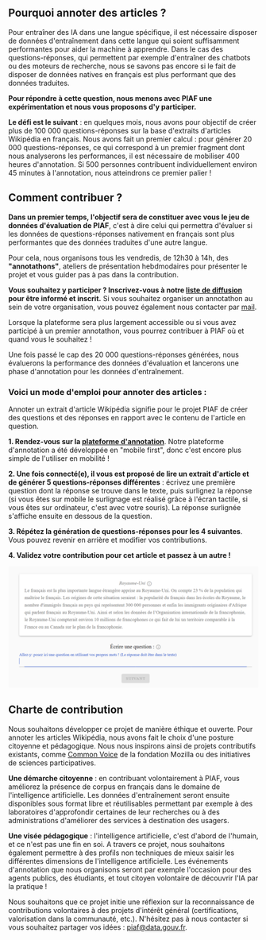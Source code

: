 ## Pourquoi annoter des articles ?
Pour entraîner des IA dans une langue spécifique, il est nécessaire disposer de données d'entraînement dans cette langue qui soient suffisamment performantes pour aider la machine à apprendre. Dans le cas des questions-réponses, qui permettent par exemple d'entraîner des chatbots ou des moteurs de recherche, nous se savons pas encore si le fait de disposer de données natives en français est plus performant que des données traduites. 

**Pour répondre à cette question, nous menons avec PIAF une expérimentation et nous vous proposons d'y participer.** 

**Le défi est le suivant** : en quelques mois, nous avons pour objectif de créer plus de 100 000 questions-réponses sur la base d'extraits d'articles Wikipédia en français. Nous avons fait un premier calcul : pour générer 20 000 questions-réponses, ce qui correspond à un premier fragment dont nous analyserons les performances, il est nécessaire de mobiliser 400 heures d'annotation. Si 500 personnes contribuent individuellement environ 45 minutes à l'annotation, nous atteindrons ce premier palier !

## Comment contribuer ?

**Dans un premier temps, l'objectif sera de constituer avec vous le jeu de données d'évaluation de PIAF**, c'est à dire celui qui permettra d'évaluer si les données de questions-réponses nativement en français sont plus performantes que des données traduites d'une autre langue. 

Pour cela, nous organisons tous les vendredis, de 12h30 à 14h, des **"annotathons"**, ateliers de présentation hebdmodaires pour présenter le projet et vous guider pas à pas dans la contribution.

**Vous souhaitez y participer ? Inscrivez-vous à notre [liste de diffusion](https://framaforms.org/edite-piaf-venez-creer-avec-nous-des-ia-francophones-1571693137) pour être informé et inscrit.**
Si vous souhaitez organiser un annotathon au sein de votre organisation, vous pouvez également nous contacter par [mail](mailto:piaf@data.gouv.fr).

Lorsque la plateforme sera plus largement accessible ou si vous avez participé à un premier annotathon, vous pourrez contribuer à PIAF où et quand vous le souhaitez !

Une fois passé le cap des 20 000 questions-réponses générées, nous évaluerons la performance des données d'évaluation et lancerons une phase d'annotation pour les données d'entraînement.

### Voici un mode d'emploi pour annoter des articles :

Annoter un extrait d'article Wikipédia signifie pour le projet PIAF de créer des questions et des réponses en rapport avec le contenu de l'article en question.

**1. Rendez-vous sur la [plateforme d'annotation](https://piaf.etalab.studio/wait)**. Notre plateforme d'annotation a été développée en "mobile first", donc c'est encore plus simple de l'utiliser en mobilité !

**2. Une fois connecté(e), il vous est proposé de lire un extrait d'article et de générer 5 questions-réponses différentes** : écrivez une première question dont la réponse se trouve dans le texte, puis surlignez la réponse (si vous êtes sur mobile le surlignage est réalisé grâce à l'écran tactile, si vous êtes sur ordinateur, c'est avec votre souris). La réponse surlignée s'affiche ensuite en dessous de la question.

**3. Répétez la génération de questions-réponses pour les 4 suivantes**. Vous pouvez revenir en arrière et modifier vos contributions.

**4. Validez votre contribution pour cet article et passez à un autre !**

![alt text](img/piaf-texte-annotation.png "title")

## Charte de contribution
Nous souhaitons développer ce projet de manière éthique et ouverte. Pour annoter les articles Wikipédia, nous avons fait le choix d'une posture citoyenne et pédagogique. Nous nous inspirons ainsi de projets contributifs existants, comme [Common Voice](https://voice.mozilla.org) de la fondation Mozilla ou des initiatives de sciences participatives.

**Une démarche citoyenne** : en contribuant volontairement à PIAF, vous améliorez la présence de corpus en français dans le domaine de l'intelligence artificielle. Les données d'entraînement seront ensuite disponibles sous format libre et réutilisables permettant par exemple à des laboratoires d'approfondir certaines de leur recherches ou à des administrations d'améliorer des services à destination des usagers.

**Une visée pédagogique** : l'intelligence artificielle, c'est d'abord de l'humain, et ce n'est pas une fin en soi. A travers ce projet, nous souhaitons également permettre à des profils non techniques de mieux saisir les différentes dimensions de l'intelligence artificielle. Les événements d'annotation que nous organisons seront par exemple l'occasion pour des agents publics, des étudiants, et tout citoyen volontaire de découvrir l'IA par la pratique !

Nous souhaitons que ce projet initie une réflexion sur la reconnaissance de contributions volontaires à des projets d'intérêt général (certifications, valorisation dans la communauté, etc.). N'hésitez pas à nous contacter si vous souhaitez partager vos idées : [piaf@data.gouv.fr](mailto:piaf@data.gouv.fr).
